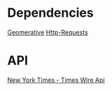 # Dependencies

[Geomerative](http://www.ricardmarxer.com/geomerative/documentation/)
[Http-Requests](https://github.com/runemadsen/HTTP-Requests-for-Processing)

# API
[New York Times - Times Wire Api](https://developer.nytimes.com/docs/timeswire-product/1/overview)